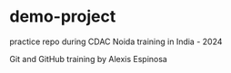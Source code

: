 # demo-project
practice repo during CDAC Noida training in India - 2024

Git and GitHub training
by Alexis Espinosa
